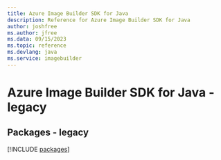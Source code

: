```yaml
---
title: Azure Image Builder SDK for Java
description: Reference for Azure Image Builder SDK for Java
author: joshfree
ms.author: jfree
ms.data: 09/15/2023
ms.topic: reference
ms.devlang: java
ms.service: imagebuilder
---
```

# Azure Image Builder SDK for Java - legacy
## Packages - legacy
[!INCLUDE [packages](image-builder-index.md)]